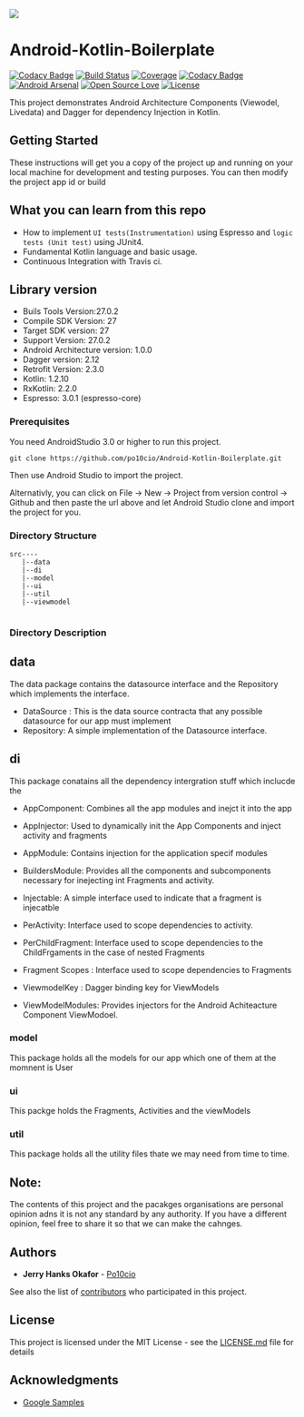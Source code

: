 ![](./Kotlin_logo_image_picture.png)

# Android-Kotlin-Boilerplate

[![Codacy Badge](https://api.codacy.com/project/badge/Grade/45d4623841a7437cad03310a3b448d00)](https://www.codacy.com/app/po10cio/Android-Kotlin-Boilerplate?utm_source=github.com&utm_medium=referral&utm_content=po10cio/Android-Kotlin-Boilerplate&utm_campaign=badger)
[![Build Status](https://travis-ci.org/po10cio/Android-Kotlin-Boilerplate.svg?branch=master)](https://travis-ci.org/po10cio/Android-Kotlin-Boilerplate)
[![Coverage](https://img.shields.io/codecov/c/github/po10cio/Android-Kotlin-Boilerplate/master.svg)](https://codecov.io/gh/po10cio/Android-Kotlin-Boilerplate)
[![Codacy Badge](https://api.codacy.com/project/badge/Grade/e0f41b078f364135a6f03fca7e9171c3)](https://www.codacy.com/app/po10cio/Android-Kotlin-Boilerplate?utm_source=github.com&amp;utm_medium=referral&amp;utm_content=po10cio/Android-Kotlin-Boilerplate&amp;utm_campaign=Badge_Grade)
[![Android Arsenal]( https://img.shields.io/badge/Android%20Arsenal-Android--Kotlin--Boilerplate-green.svg?style=flat )]( https://android-arsenal.com/details/1/6587 ) 
[![Open Source Love](https://badges.frapsoft.com/os/v1/open-source.svg?v=102)](https://github.com/ellerbrock/open-source-badge/)
[![License](https://img.shields.io/badge/License-MIT-blue.svg)](https://github.com/po10cio/Android-Kotlin-Boilerplate/blob/master/LICENSE.md) 

This project demonstrates Android Architecture Components (Viewodel, Livedata) and Dagger for dependency Injection in Kotlin.

## Getting Started

These instructions will get you a copy of the project up and running on your local machine for development and testing purposes. You can then modify the project app id or build 

## What you can learn from this repo

- How to implement `UI tests(Instrumentation)` using Espresso and `logic tests (Unit test)` using JUnit4.
- Fundamental Kotlin language and basic usage.
- Continuous Integration with Travis ci.

## Library version

- Buils Tools Version:27.0.2
- Compile SDK Version: 27
- Target SDK version: 27
- Support Version: 27.0.2
- Android Architecture version: 1.0.0
- Dagger version: 2.12
- Retrofit Version: 2.3.0
- Kotlin: 1.2.10
- RxKotlin: 2.2.0
- Espresso: 3.0.1 (espresso-core)


### Prerequisites

You need AndroidStudio 3.0 or higher to run this project.

```
git clone https://github.com/po10cio/Android-Kotlin-Boilerplate.git

```
Then use Android Studio to import the project.

Alternativly, you can click on File -> New -> Project from version control -> Github and then paste the url above and let Android Studio clone and import the project for you.

### Directory Structure
```
src----
   |--data
   |--di
   |--model
   |--ui
   |--util
   |--viewmodel


```

### Directory Description

## data
The data package contains the datasource interface and the Repository which implements the interface.

* DataSource : This is the data source contracta that any possible datasource for our app must implement
* Repository: A simple implementation of the Datasource interface.

## di
This package conatains all the dependency intergration stuff which  inclucde the 


* AppComponent: Combines all the app modules and inejct it into the app

* AppInjector: Used to dynamically init the App Components and inject activity and fragments
* AppModule: Contains injection for the application specif modules
* BuildersModule: Provides all the components and subcomponents necessary for inejecting int Fragments and activity.
* Injectable: A simple interface used to indicate that a fragment is injecatble
* PerActivity: Interface used to scope dependencies to activity.
* PerChildFragment: Interface used to scope dependencies to the ChildFrgaments in the case of nested  Fragments
* Fragment Scopes : Interface used to scope dependencies to Fragments
* ViewmodelKey : Dagger binding key for ViewModels
* ViewModelModules: Provides injectors for the Android Achiteacture Component ViewModoel.

### model
This package holds all the models for our app which one of them at the momnent is User

### ui
This packge holds the Fragments, Activities and the viewModels

### util
This package holds all the utility files thate we may need from time to time.

## Note:
The contents of this project and the pacakges organisations are personal opinion adns it is not any standard by any authority. If you have a different opinion, feel free to share it so that we can make the cahnges.

## Authors

* **Jerry Hanks Okafor**  - [Po10cio](https://github.com/Po10cio)

See also the list of [contributors](https://github.com/Android-Kotlin-Boilerplate/contributors) who participated in this project.

## License

This project is licensed under the MIT License - see the [LICENSE.md](LICENSE.md) file for details

## Acknowledgments

* [Google Samples](https://github.com/googlesamples/android-architecture-components)
